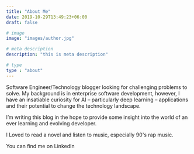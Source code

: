 ```yaml
---
title: "About Me"
date: 2019-10-29T13:49:23+06:00
draft: false

# image
image: "images/author.jpg"

# meta description
description: "this is meta description"

# type
type : "about"
---
```


Software Engineer/Technology blogger looking for challenging problems to solve. My background is in enterprise software development, however, I have an insatiable curiosity for AI – particularly deep learning – applications and their potential to change the technology landscape.

I’m writing this blog in the hope to provide some insight into the world of an ever learning and evolving developer.

I Loved to read a novel and listen to music, especially 90's rap music.

You can find me on LinkedIn 
